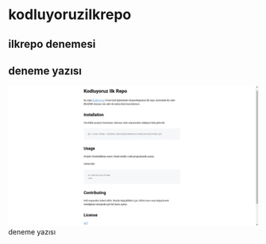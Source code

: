 # kodluyoruzilkrepo
ilkrepo denemesi
--
deneme yazısı
--
![readme fotosu](https://raw.githubusercontent.com/Kodluyoruz/taskforce/main/git/odev1/figures/markdown.png)
deneme yazısı